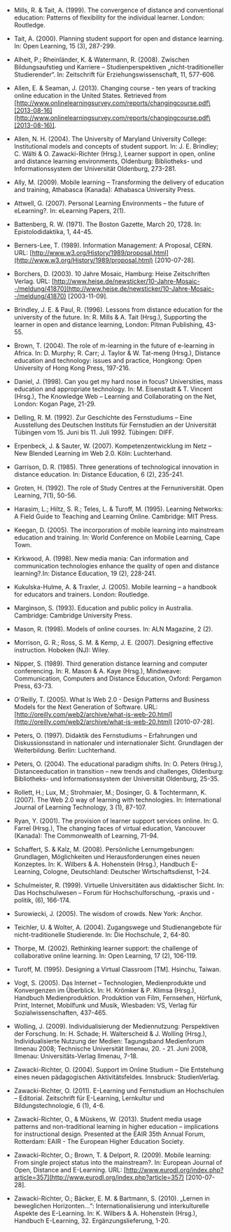 <!-- filename: 99_Literatur.md -->
<!-- title: Literatur -->

- Mills, R. & Tait, A. (1999). The convergence of distance and conventional education: Patterns of flexibility for the individual learner. London: Routledge.

- Tait, A. (2000). Planning student support for open and distance learning. In: Open Learning, 15 (3), 287-299.

- Alheit, P.; Rheinländer, K. & Watermann, R. (2008). Zwischen Bildungsaufstieg und Karriere – Studienperspektiven „nicht-traditioneller Studierender“. In: Zeitschrift für Erziehungswissenschaft, 11, 577-606.

- Allen, E. & Seaman, J. (2013). Changing course - ten years of tracking online education in the United States. Retrieved from [http://www.onlinelearningsurvey.com/reports/changingcourse.pdf\[2013-08-16](http://www.onlinelearningsurvey.com/reports/changingcourse.pdf\[2013-08-16)].

- Allen, N. H. (2004). The University of Maryland University College: Institutional models and concepts of student support. In: J. E. Brindley; C. Wälti & O. Zawacki-Richter (Hrsg.), Learner support in open, online and distance learning environments, Oldenburg: Bibliotheks- und Informationssystem der Universität Oldenburg, 273-281.

- Ally, M. (2009). Mobile learning – Transforming the delivery of education and training, Athabasca (Kanada): Athabasca University Press.

- Attwell, G. (2007). Personal Learning Environments – the future of eLearning?. In: eLearning Papers, 2(1).

- Battenberg, R. W. (1971). The Boston Gazette, March 20, 1728. In: Epistolodidaktika, 1, 44-45.

- Berners-Lee, T. (1989). Information Management: A Proposal, CERN. URL: [http://www.w3.org/History/1989/proposal.html](http://www.w3.org/History/1989/proposal.html) \[2010-07-28].

- Borchers, D. (2003). 10 Jahre Mosaic, Hamburg: Heise Zeitschriften Verlag. URL: [http://www.heise.de/newsticker/10-Jahre-Mosaic--/meldung/41870](http://www.heise.de/newsticker/10-Jahre-Mosaic--/meldung/41870) \[2003-11-09].

- Brindley, J. E. & Paul, R. (1996). Lessons from distance education for the university of the future. In: R. Mills & A. Tait (Hrsg.), Supporting the learner in open and distance learning, London: Pitman Publishing, 43-55.

- Brown, T. (2004). The role of m-learning in the future of e-learning in Africa. In: D. Murphy; R. Carr; J. Taylor & W. Tat-meng (Hrsg.), Distance education and technology: issues and practice, Hongkong: Open University of Hong Kong Press, 197-216.

- Daniel, J. (1998). Can you get my hard nose in focus? Universities, mass education and appropriate technology. In: M. Eisenstadt & T. Vincent (Hrsg.), The Knowledge Web – Learning and Collaborating on the Net, London: Kogan Page, 21-29.

- Delling, R. M. (1992). Zur Geschichte des Fernstudiums – Eine Ausstellung des Deutschen Instituts für Fernstudien an der Universität Tübingen vom 15. Juni bis 11. Juli 1992. Tübingen: DIFF.

- Erpenbeck, J. & Sauter, W. (2007). Kompetenzentwicklung im Netz – New Blended Learning im Web 2.0. Köln: Luchterhand.

- Garrison, D. R. (1985). Three generations of technological innovation in distance education. In: Distance Education, 6 (2), 235-241.

- Groten, H. (1992). The role of Study Centres at the Fernuniversität. Open Learning, 7(1), 50-56.

- Harasim, L.; Hiltz, S. R.; Teles, L. & Turoff, M. (1995). Learning Networks: A Field Guide to Teaching and Learning Online. Cambridge: MIT Press.

- Keegan, D. (2005). The incorporation of mobile learning into mainstream education and training. In: World Conference on Mobile Learning, Cape Town.

- Kirkwood, A. (1998). New media mania: Can information and communication technologies enhance the quality of open and distance learning?.In: Distance Education, 19 (2), 228-241.

- Kukulska-Hulme, A. & Traxler, J. (2005). Mobile learning – a handbook for educators and trainers. London: Routledge.

- Marginson, S. (1993). Education and public policy in Australia. Cambridge: Cambridge University Press.

- Mason, R. (1998). Models of online courses. In: ALN Magazine, 2 (2).

- Morrison, G. R.; Ross, S. M. & Kemp, J. E. (2007). Designing effective instruction. Hoboken (NJ): Wiley.

- Nipper, S. (1989). Third generation distance learning and computer conferencing. In: R. Mason & A. Kaye (Hrsg.), Mindweave: Communication, Computers and Distance Education, Oxford: Pergamon Press, 63-73.

- O'Reilly, T. (2005). What Is Web 2.0 - Design Patterns and Business Models for the Next Generation of Software. URL: [http://oreilly.com/web2/archive/what-is-web-20.html](http://oreilly.com/web2/archive/what-is-web-20.html) \[2010-07-28].

- Peters, O. (1997). Didaktik des Fernstudiums – Erfahrungen und Diskussionsstand in nationaler und internationaler Sicht. Grundlagen der Weiterbildung. Berlin: Luchterhand.

- Peters, O. (2004). The educational paradigm shifts. In: O. Peters (Hrsg.), Distanceeducation in transition – new trends and challenges, Oldenburg: Bibliotheks- und Informationssystem der Universität Oldenburg, 25-35.

- Rollett, H.; Lux, M.; Strohmaier, M.; Dosinger, G. & Tochtermann, K. (2007). The Web 2.0 way of learning with technologies. In: International Journal of Learning Technology, 3 (1), 87-107.

- Ryan, Y. (2001). The provision of learner support services online. In: G. Farrel (Hrsg.), The changing faces of virtual education, Vancouver (Kanada): The Commonwealth of Learning, 71-94.

- Schaffert, S. & Kalz, M. (2008). Persönliche Lernumgebungen: Grundlagen, Möglichkeiten und Herausforderungen eines neuen Konzeptes. In: K. Wilbers & A. Hohenstein (Hrsg.), Handbuch E-Learning, Cologne, Deutschland: Deutscher Wirtschaftsdienst, 1-24.

- Schulmeister, R. (1999). Virtuelle Universitäten aus didaktischer Sicht. In: Das Hochschulwesen – Forum für Hochschulforschung, -praxis und -politik, (6), 166-174.

- Surowiecki, J. (2005). The wisdom of crowds. New York: Anchor.

- Teichler, U. & Wolter, A. (2004). Zugangswege und Studienangebote für nicht-traditionelle Studierende. In: Die Hochschule, 2, 64-80.

- Thorpe, M. (2002). Rethinking learner support: the challenge of collaborative online learning. In: Open Learning, 17 (2), 106-119.

- Turoff, M. (1995). Designing a Virtual Classroom \[TM]. Hsinchu, Taiwan.

- Vogt, S. (2005). Das Internet – Technologien, Medienprodukte und Konvergenzen im Überblick. In: H. Krömker & P. Klimsa (Hrsg.), Handbuch Medienproduktion. Produktion von Film, Fernsehen, Hörfunk, Print, Internet, Mobilfunk und Musik, Wiesbaden: VS, Verlag für Sozialwissenschaften, 437-465.

- Wolling, J. (2009). Individualisierung der Mediennutzung: Perspektiven der Forschung. In: H. Schade; H. Walterscheid & J. Wolling (Hrsg.), Individualisierte Nutzung der Medien: Tagungsband Medienforum Ilmenau 2008; Technische Universität Ilmenau, 20. - 21. Juni 2008, Ilmenau: Universitäts-Verlag Ilmenau, 7-18.

- Zawacki-Richter, O. (2004). Support im Online Studium – Die Entstehung eines neuen pädagogischen Aktivitätsfeldes. Innsbruck: StudienVerlag.

- Zawacki-Richter, O. (2011). E-Learning und Fernstudium an Hochschulen – Editorial. Zeitschrift für E-Learning, Lernkultur und Bildungstechnologie, 6 (1), 4-6.

- Zawacki-Richter, O., & Müskens, W. (2013). Student media usage patterns and non-traditional learning in higher education – implications for instructional design. Presented at the EAIR 35th Annual Forum, Rotterdam: EAIR - The European Higher Education Society.

- Zawacki-Richter, O.; Brown, T. & Delport, R. (2009). Mobile learning: From single project status into the mainstream?. In: European Journal of Open, Distance and E-Learning. URL: [http://www.eurodl.org/index.php?article=357](http://www.eurodl.org/index.php?article=357) \[2010-07-28].

- Zawacki-Richter, O.; Bäcker, E. M. & Bartmann, S. (2010). „Lernen in beweglichen Horizonten...“: Internationalisierung und interkulturelle Aspekte des E-Learning. In: K. Wilbers & A. Hohenstein (Hrsg.), Handbuch E-Learning, 32. Ergänzungslieferung, 1-20.

